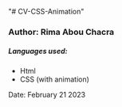 "# CV-CSS-Animation" 
<h3>Author: Rima Abou Chacra</h3>
<h5>Languages used:</h5>
<ul>
    <li>Html</li>
    <li>CSS (with animation)</li>
</ul>
<p>Date: February 21 2023</p>